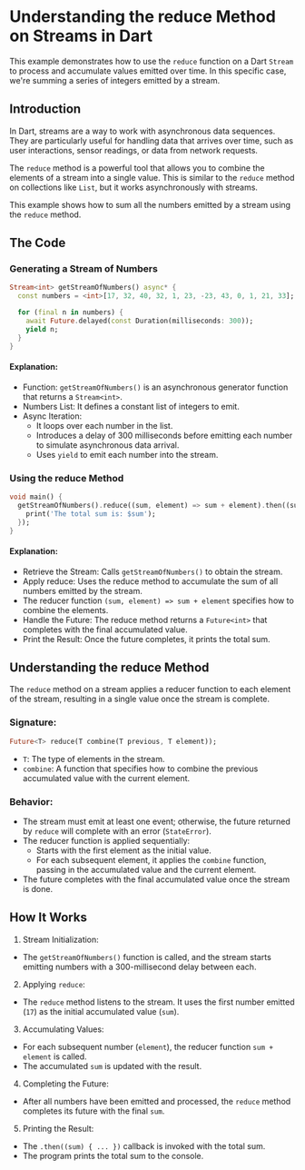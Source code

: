 # Understanding the reduce Method on Streams in Dart
This example demonstrates how to use the `reduce` function on a Dart `Stream` to process and accumulate values emitted over time. In this specific case, we're summing a series of integers emitted by a stream.

## Introduction
In Dart, streams are a way to work with asynchronous data sequences. They are particularly useful for handling data that arrives over time, such as user interactions, sensor readings, or data from network requests.

The `reduce` method is a powerful tool that allows you to combine the elements of a stream into a single value. This is similar to the `reduce` method on collections like `List`, but it works asynchronously with streams.

This example shows how to sum all the numbers emitted by a stream using the `reduce` method.

## The Code
### Generating a Stream of Numbers
```dart
Stream<int> getStreamOfNumbers() async* {
  const numbers = <int>[17, 32, 40, 32, 1, 23, -23, 43, 0, 1, 21, 33];

  for (final n in numbers) {
    await Future.delayed(const Duration(milliseconds: 300));
    yield n;
  }
}
```

#### Explanation:
- Function: `getStreamOfNumbers()` is an asynchronous generator function that returns a `Stream<int>`.
- Numbers List: It defines a constant list of integers to emit.
- Async Iteration:
  - It loops over each number in the list.
  - Introduces a delay of 300 milliseconds before emitting each number to simulate asynchronous data arrival.
  - Uses `yield` to emit each number into the stream.

### Using the reduce Method
```dart
void main() {
  getStreamOfNumbers().reduce((sum, element) => sum + element).then((sum) {
    print('The total sum is: $sum');
  });
}
```

#### Explanation:
- Retrieve the Stream: Calls `getStreamOfNumbers()` to obtain the stream.
- Apply reduce: Uses the reduce method to accumulate the sum of all numbers emitted by the stream.
- The reducer function `(sum, element) => sum + element` specifies how to combine the elements.
- Handle the Future: The reduce method returns a `Future<int>` that completes with the final accumulated value.
- Print the Result: Once the future completes, it prints the total sum.

## Understanding the reduce Method
The `reduce` method on a stream applies a reducer function to each element of the stream, resulting in a single value once the stream is complete.

### Signature:
```dart
Future<T> reduce(T combine(T previous, T element));
```
- `T`: The type of elements in the stream.
- `combine`: A function that specifies how to combine the previous accumulated value with the current element.

### Behavior:
- The stream must emit at least one event; otherwise, the future returned by `reduce` will complete with an error (`StateError`).
- The reducer function is applied sequentially:
  - Starts with the first element as the initial value.
  - For each subsequent element, it applies the `combine` function, passing in the accumulated value and the current element.
- The future completes with the final accumulated value once the stream is done.

## How It Works
1. Stream Initialization:
- The `getStreamOfNumbers()` function is called, and the stream starts emitting numbers with a 300-millisecond delay between each.
2. Applying `reduce`:
- The `reduce` method listens to the stream.
It uses the first number emitted (`17`) as the initial accumulated value (`sum`).
3. Accumulating Values:
- For each subsequent number (`element`), the reducer function `sum + element` is called.
- The accumulated `sum` is updated with the result.
4. Completing the Future:
- After all numbers have been emitted and processed, the `reduce` method completes its future with the final `sum`.
5. Printing the Result:
- The `.then((sum) { ... })` callback is invoked with the total sum.
- The program prints the total sum to the console.